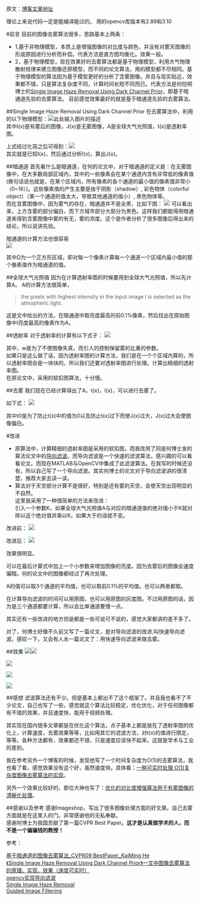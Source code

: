原文：[博客文章地址](http://loliko.me/archives/single-image-haze-removal-using-dark-channel-prior.html/)

理论上来说代码一定是能编译能过的。
用的opencv库版本有2.89和3.10  


#前言
目前的图像去雾算法很多，思路基本上两条：   
* 1,基于非物理模型，本质上是增强图像的对比度与颜色，并没有对雾天图像的形成原因进行分析而补偿。代表方法是直方图均衡化。效果一般。  
* 2，基于物理模型，现在效果好的去雾算法都是基于物理模型，利用大气物理散射规律来建立图像还原模型，而不同的论文算法，用的模型都不尽相同。基于物理模型的算法因为基于模型更好的分析了含雾图像。并且与现实贴近，效果都不错，只是算法复杂度不同，计算时间长短不同而已。代表方法是何恺明博士的[Single Image Haze Removal Using Dark Channel Prior][1]，即基于暗通道先验的去雾算法。
目前感觉效果最好的就是基于暗通道先验的去雾算法。  

##Single Image Haze Removal Using Dark Channel Prior
在去雾算法中，利用的以下物理模型：![此处输入图片的描述][2]  
其中I(x)是有雾后的图像，J(x)是无雾图像，A是全球大气光照值，t(x)是透射率图。

上式经过化简之后可得到：![][3]  
其实就是已知I(x)，然后通过分析I(x)，算出J(x)。

##暗通道
首先看什么是暗通道，在何的论文中，对于暗通道的定义是：在无雾图像中，在大多数局部区域内，其中的一些像素会在某个通道内含有非常低的像素值(换句话说也就是，在某个区域内，所有像素的各个通道的最小值的像素值非常小（0~16）)。这些像素值的产生主要是由于阴影（shadow）, 彩色物体（colorful object）（某一个通道的值太大，导致其他通道的值小）, 黑色物体等。  
而在含雾图像中，因为雾气的存在，暗通道并不是全黑，比如下图：
![][4]
可以看出来，上方含雾的部分偏白，而下方城市部分大部分为黑色。这样我们都能得用暗通道来得到含雾图像中雾的有无，雾的浓度。这个是作者分析了很多图像后得出来的结论，所以说讲先验。 
 
暗通道的计算方法也很容易  
![][5]

其中Ω为一个正方形区域，即对每一个像素计算每一个通道一个区域内最小值的那个像素值作为暗通道的值。

##全球大气光照值
因为在计算透射率图的时候要用到全球大气光照值，所以先计算A。
A的计算方法很简单，

> the pixels with highest intensity in the input image I is selected as the atmopheric light.

这是文中给出的方法，在暗通道中取亮度最高的前0.1%像素，然后找出在原始图像中I亮度最高的像素作为A。

##透射率
对于透射率的计算有以下式子：
![][6]

其中，w是为了不使图像失真，而引人的控制保留雾的比重的参数。  
如果只是这么做了话，因为透射率图的计算方法，我们是在一个个区域内算的，所以透射率图会是一块块的。所以我们还要对透射率图进行处理。计算出精细的透射率图。  
在原论文中，采用的软扣图算法，十分慢。  

##去雾
我们现在已经计算得出了A，t(x)，I(x)，可以进行去雾了。  

如下式：
![][7]  

其中t0是为了防止t(x)中的值为0以及防止t(x)过下而使J(x)过大，J(x)过大会使图像偏白。  

#改进
* 原算法中，计算精细的透射率图是采用的软扣图，而我改用了同是何博士发的算法论文中的[导向滤波][8]。而导向滤波是一个快速的滤波算法，感兴趣的可以看看论文。而现在MATLAB与OpenCV中集成了此滤波算法。在我写的时候还没有，所以自己写了一个导向滤波。其实何博士的论文对于导向滤波讲的很清楚，推荐大家去读一读。  
* 算法对于天空部分计算不是很好，特别是还有雾的天空，会使天空出现明显的不自然。  
这里我采用了一种很简单的方法来改进：  
引入一个参数K，如果全球大气光照值A与对应的暗通道值的绝对值小于K就对除以这个绝对值并乘以K。如果大于的话就不变。

改进前：
![][9]

改进后：
![][10]

效果很明显。 

可以在最后计算式中加上一个小参数来增加图像的亮度。因为去雾后的图像会速度偏暗。何的论文中的图像都经过了再次处理。 

A的值可以取3个通道的平均值，也可以取前0.1%的平均值。也可以两者都取。 

在计算导向滤波的时间可以用原图，也可以用原图的灰度图。不过用原图的话，因为是三个通道都要计算，所以会比单通道要慢一点。  

其实还有一些改进的地方但是都是一些可说可不说的，感觉大家都讲的差不多了。  

对了，何博士好像不久前又写了一篇论文，是对导向滤波的改进,叫快速导向滤波。感叹一下，又会有人水一篇论文了：用快速导向滤波来做去雾。  

##效果
![][11]![][12]  

![][13]

![][14]  

![][15]

##感想
滤波算法还有不少。但是基本上都出不了这个框架了。并且我也看不了不少论文，自己也写了一些，感觉就这个算法比较稳定，优化优化，对于任何图像都有不错的效果，并且速度快，能用于视频处理。

其实现在国内很多文章都是在优化这个算法，点子基本上都是放在了透射率图的优化上，计算速度，去雾效果等等，比如用其它的滤波方法，对t(x)的值进行限定，等等。各种方法都有，效果都还不错，只是速度应该快不起来，这就是学术与工业的差别。  

我在参考另外一个博客的时候，发现他写了一个时间复杂度为O(1)的去雾算法，我也看了看，感觉效果没有这个好，虽然速度快。具体看：[一种可实时处理 O(1)复杂度图像去雾算法的实现][16]。  

另外一个效果比较好的，那位大神也写了：[优化的对比度增强算法用于有雾图像的清晰化处理][17]。  

##感谢以及参考
感谢Imageshop，写出了很多图像处理方面的好文章。自己去雾方面就是在这里入的门。非常感谢他的无私奉献。  
感谢何博士为我国贡献了第一篇CVPR Best Paper。**这才是认真做学术的人，而不是一个骗骗钱的教授！**  

参考：

[基于暗通道的图像去雾算法_CVPR09 BestPaper_KaiMing He][18]  
[《Single Image Haze Removal Using Dark Channel Prior》一文中图像去雾算法的原理、实现、效果（速度可实时）][19]  
[opencv实现导向滤波][20]  
[Single Image Haze Removal][21]  
[Guided Image Filtering][22]  


  [1]: http://research.microsoft.com/en-us/um/people/kahe/cvpr09/index.html
  [2]: http://7nj2fn.com1.z0.glb.clouddn.com/3.png
  [3]: http://7nj2fn.com1.z0.glb.clouddn.com/4.png
  [4]: http://7nj2fn.com1.z0.glb.clouddn.com/1.png
  [5]: http://7nj2fn.com1.z0.glb.clouddn.com/2.jpg
  [6]: http://7nj2fn.com1.z0.glb.clouddn.com/6.jpg
  [7]: http://7nj2fn.com1.z0.glb.clouddn.com/4.png
  [8]: http://research.microsoft.com/en-us/um/people/kahe/eccv10/index.html
  [9]: http://7nj2fn.com1.z0.glb.clouddn.com/QQ%E6%88%AA%E5%9B%BE20150705210753.png
  [10]: http://7nj2fn.com1.z0.glb.clouddn.com/QQ%E6%88%AA%E5%9B%BE20150705210611.png
  [11]: http://7nj2fn.com1.z0.glb.clouddn.com/QQ%E6%88%AA%E5%9B%BE20150705213756.png
  [12]: http://7nj2fn.com1.z0.glb.clouddn.com/QQ%E6%88%AA%E5%9B%BE20150705213801.png
  [13]: http://7nj2fn.com1.z0.glb.clouddn.com/QQ%E6%88%AA%E5%9B%BE20150705214035.png
  [14]: http://7nj2fn.com1.z0.glb.clouddn.com/QQ%E6%88%AA%E5%9B%BE20150705214146.png
  [15]: http://7nj2fn.com1.z0.glb.clouddn.com/QQ%E6%88%AA%E5%9B%BE20150705214319.png
  [16]: http://www.cnblogs.com/Imageshop/p/3410279.html
  [17]: http://www.cnblogs.com/Imageshop/p/3925461.html
  [18]: http://www.cnblogs.com/ztfei/archive/2012/09/02/2667607.html
  [19]: http://www.cnblogs.com/Imageshop/p/3281703.html
  [20]: http://blog.csdn.net/wds555/article/details/23176313
  [21]: http://research.microsoft.com/en-us/um/people/kahe/cvpr09/index.html
  [22]: http://research.microsoft.com/en-us/um/people/kahe/eccv10/index.html
